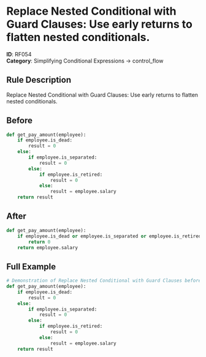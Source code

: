 # Replace Nested Conditional with Guard Clauses: Use early returns to flatten nested conditionals.

**ID**: RF054  
**Category**: Simplifying Conditional Expressions → control_flow

## Rule Description
Replace Nested Conditional with Guard Clauses: Use early returns to flatten nested conditionals.

## Before
```python
def get_pay_amount(employee):
    if employee.is_dead:
        result = 0
    else:
        if employee.is_separated:
            result = 0
        else:
            if employee.is_retired:
                result = 0
            else:
                result = employee.salary
    return result
```

## After  
```python
def get_pay_amount(employee):
    if employee.is_dead or employee.is_separated or employee.is_retired:
        return 0
    return employee.salary
```

## Full Example
```python
# Demonstration of Replace Nested Conditional with Guard Clauses before refactoring
def get_pay_amount(employee):
    if employee.is_dead:
        result = 0
    else:
        if employee.is_separated:
            result = 0
        else:
            if employee.is_retired:
                result = 0
            else:
                result = employee.salary
    return result
```
